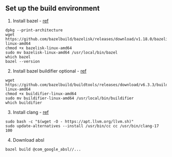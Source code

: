 ## Set up the build environment

1. Install bazel - [ref](https://stackoverflow.com/a/67538831/22663977)
```
dpkg --print-architecture
wget https://github.com/bazelbuild/bazelisk/releases/download/v1.18.0/bazelisk-linux-amd64
chmod +x bazelisk-linux-amd64
sudo mv bazelisk-linux-amd64 /usr/local/bin/bazel
which bazel
bazel --version
```
2. Install bazel buildifier optional - [ref](https://github.com/bazelbuild/buildtools/releases)
```
wget https://github.com/bazelbuild/buildtools/releases/download/v6.3.3/buildifier-linux-amd64
chmod +x buildifier-linux-amd64
sudo mv buildifier-linux-amd64 /usr/local/bin/buildifier
which buildifier
```
3. Install clang - [ref](https://apt.llvm.org/)
```
sudo bash -c "$(wget -O - https://apt.llvm.org/llvm.sh)"
sudo update-alternatives --install /usr/bin/cc cc /usr/bin/clang-17 100
```
4. Download absl
```
bazel build @com_google_absl//...
```
